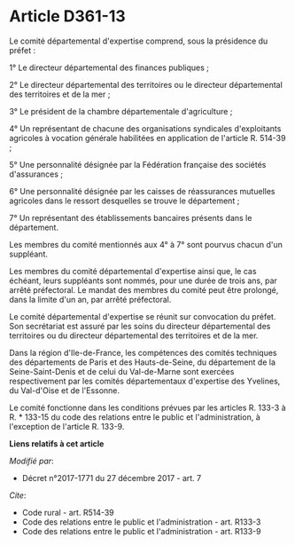 # Article D361-13

Le comité départemental d'expertise comprend, sous la présidence du préfet : 

1° Le directeur départemental des finances publiques ; 

2° Le directeur départemental des territoires ou le directeur départemental des territoires et de la mer ; 

3° Le président de la chambre départementale d'agriculture ; 

4° Un représentant de chacune des organisations syndicales d'exploitants agricoles à vocation générale habilitées en
application de l'article R. 514-39 ; 

5° Une personnalité désignée par la Fédération française des sociétés d'assurances ; 

6° Une personnalité désignée par les caisses de réassurances mutuelles agricoles dans le ressort desquelles se trouve le
département ; 

7° Un représentant des établissements bancaires présents dans le département. 

Les membres du comité mentionnés aux 4° à 7° sont pourvus chacun d'un suppléant. 

Les membres du comité départemental d'expertise ainsi que, le cas échéant, leurs suppléants sont nommés, pour une durée de
trois ans, par arrêté préfectoral. Le mandat des membres du comité peut être prolongé, dans la limite d'un an, par arrêté
préfectoral. 

Le comité départemental d'expertise se réunit sur convocation du préfet. Son secrétariat est assuré par les soins du
directeur départemental des territoires ou du directeur départemental des territoires et de la mer. 

Dans la région d'Ile-de-France, les compétences des comités techniques des départements de Paris et des Hauts-de-Seine, du
département de la Seine-Saint-Denis et de celui du Val-de-Marne sont exercées respectivement par les comités départementaux
d'expertise des Yvelines, du Val-d'Oise et de l'Essonne. 

Le comité fonctionne dans les conditions prévues par les articles R. 133-3 à R. * 133-15 du code des relations entre le
public et l'administration, à l'exception de l'article R. 133-9.

**Liens relatifs à cet article**

_Modifié par_:

  - Décret n°2017-1771 du 27 décembre 2017 - art. 7

_Cite_:

  - Code rural - art. R514-39
  - Code des relations entre le public et l'administration - art. R133-3
  - Code des relations entre le public et l'administration - art. R133-9
